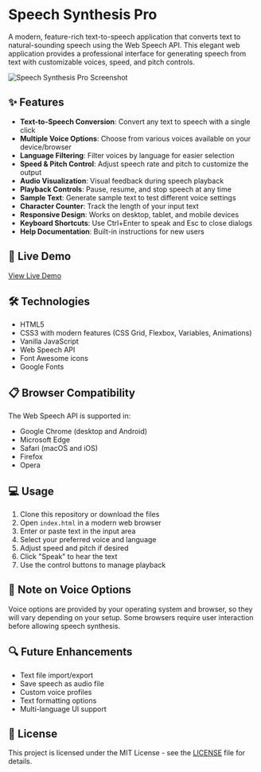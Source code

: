 # Speech Synthesis Pro

A modern, feature-rich text-to-speech application that converts text to natural-sounding speech using the Web Speech API. This elegant web application provides a professional interface for generating speech from text with customizable voices, speed, and pitch controls.

![Speech Synthesis Pro Screenshot](Screenshot.png)

## ✨ Features

- **Text-to-Speech Conversion**: Convert any text to speech with a single click
- **Multiple Voice Options**: Choose from various voices available on your device/browser
- **Language Filtering**: Filter voices by language for easier selection
- **Speed & Pitch Control**: Adjust speech rate and pitch to customize the output
- **Audio Visualization**: Visual feedback during speech playback
- **Playback Controls**: Pause, resume, and stop speech at any time
- **Sample Text**: Generate sample text to test different voice settings
- **Character Counter**: Track the length of your input text
- **Responsive Design**: Works on desktop, tablet, and mobile devices
- **Keyboard Shortcuts**: Use Ctrl+Enter to speak and Esc to close dialogs
- **Help Documentation**: Built-in instructions for new users

## 🚀 Live Demo

[View Live Demo](https://your-demo-url-here.com)

## 🛠️ Technologies

- HTML5
- CSS3 with modern features (CSS Grid, Flexbox, Variables, Animations)
- Vanilla JavaScript
- Web Speech API
- Font Awesome icons
- Google Fonts

## 📋 Browser Compatibility

The Web Speech API is supported in:
- Google Chrome (desktop and Android)
- Microsoft Edge
- Safari (macOS and iOS)
- Firefox
- Opera

## 💻 Usage

1. Clone this repository or download the files
2. Open `index.html` in a modern web browser
3. Enter or paste text in the input area
4. Select your preferred voice and language
5. Adjust speed and pitch if desired
6. Click "Speak" to hear the text
7. Use the control buttons to manage playback

## 📝 Note on Voice Options

Voice options are provided by your operating system and browser, so they will vary depending on your setup. Some browsers require user interaction before allowing speech synthesis.

## 🔍 Future Enhancements

- Text file import/export
- Save speech as audio file
- Custom voice profiles
- Text formatting options
- Multi-language UI support

## 📜 License

This project is licensed under the MIT License - see the [LICENSE](LICENSE) file for details.
